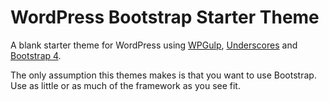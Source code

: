 # WordPress Bootstrap Starter Theme

A blank starter theme for WordPress using [WPGulp](https://github.com/ahmadawais/WPGulp), [Underscores](https://underscores.me/) and [Bootstrap 4](https://getbootstrap.com/).

The only assumption this themes makes is that you want to use Bootstrap. Use as little or as much of the framework as you see fit.